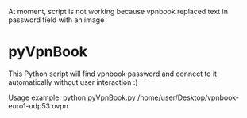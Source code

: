 At moment, script is not working because vpnbook replaced text in password 
field with an image
# pyVpnBook
This Python script will find vpnbook password and connect to it automatically without user interaction :)

Usage example:
python pyVpnBook.py /home/user/Desktop/vpnbook-euro1-udp53.ovpn 
